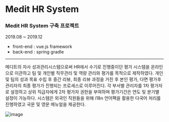 # Medit HR System
### **Medit HR System 구축 프로젝트**

2019.08 ~ 2019.12
* front-end : vue.js framework
* back-end : spring gradle

---
메디트의 자사 성과관리시스템으로써 HR에서 수기로 진행중이던 평가 시스템을 온라인으로 이관하고 팀 및 개인별 직무관리 및 역량 관리와 평가를 목적으로 제작하였다. 
개인 및 팀의 성과 목표 수립 후 중간 리뷰, 최종 리뷰 과정을 거친 후 본인 평가, 다면 평가후 관리자의 최종 평가가 진행되는 프로세스로 이루어진다. 
각 부서별 관리자를 1차 평가자로 설정하고 상위 직급자에게 2차 평가자 권한을 부여하며 평가기간은 연도 및 분기별 설정이 가능하다. 
시스템은 외국인 직원들을 위해 i18n 언어팩을 활용한 다국어 처리를 진행하였고 국문 및 영문 메뉴얼을 제공한다.  

![image](https://user-images.githubusercontent.com/18201794/86882141-b9e80800-c12a-11ea-984d-42d63c065b85.png)







